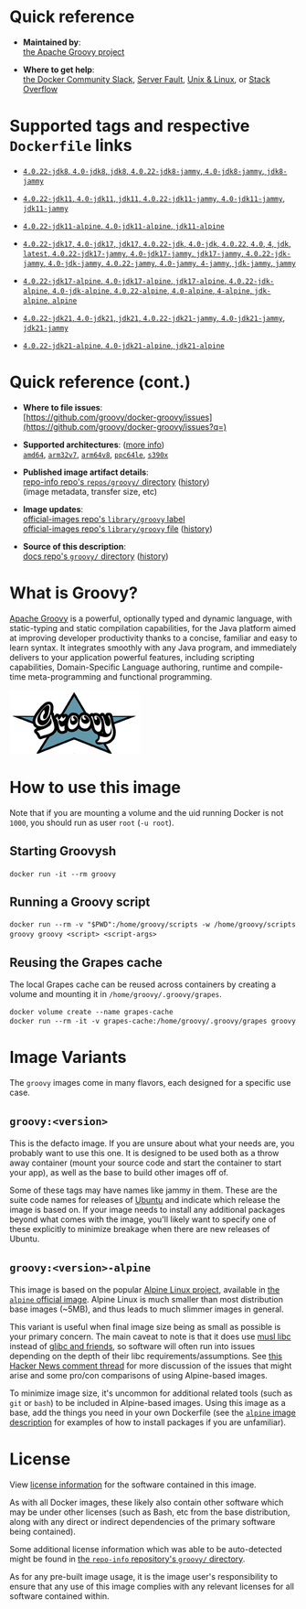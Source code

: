 <!--

********************************************************************************

WARNING:

    DO NOT EDIT "groovy/README.md"

    IT IS AUTO-GENERATED

    (from the other files in "groovy/" combined with a set of templates)

********************************************************************************

-->

# Quick reference

-	**Maintained by**:  
	[the Apache Groovy project](https://github.com/groovy/docker-groovy)

-	**Where to get help**:  
	[the Docker Community Slack](https://dockr.ly/comm-slack), [Server Fault](https://serverfault.com/help/on-topic), [Unix & Linux](https://unix.stackexchange.com/help/on-topic), or [Stack Overflow](https://stackoverflow.com/help/on-topic)

# Supported tags and respective `Dockerfile` links

-	[`4.0.22-jdk8`, `4.0-jdk8`, `jdk8`, `4.0.22-jdk8-jammy`, `4.0-jdk8-jammy`, `jdk8-jammy`](https://github.com/groovy/docker-groovy/blob/66d9d804b8533fd9416e70e4fe8402d545d592de/jdk8/Dockerfile)

-	[`4.0.22-jdk11`, `4.0-jdk11`, `jdk11`, `4.0.22-jdk11-jammy`, `4.0-jdk11-jammy`, `jdk11-jammy`](https://github.com/groovy/docker-groovy/blob/66d9d804b8533fd9416e70e4fe8402d545d592de/jdk11/Dockerfile)

-	[`4.0.22-jdk11-alpine`, `4.0-jdk11-alpine`, `jdk11-alpine`](https://github.com/groovy/docker-groovy/blob/66d9d804b8533fd9416e70e4fe8402d545d592de/jdk11-alpine/Dockerfile)

-	[`4.0.22-jdk17`, `4.0-jdk17`, `jdk17`, `4.0.22-jdk`, `4.0-jdk`, `4.0.22`, `4.0`, `4`, `jdk`, `latest`, `4.0.22-jdk17-jammy`, `4.0-jdk17-jammy`, `jdk17-jammy`, `4.0.22-jdk-jammy`, `4.0-jdk-jammy`, `4.0.22-jammy`, `4.0-jammy`, `4-jammy`, `jdk-jammy`, `jammy`](https://github.com/groovy/docker-groovy/blob/66d9d804b8533fd9416e70e4fe8402d545d592de/jdk17/Dockerfile)

-	[`4.0.22-jdk17-alpine`, `4.0-jdk17-alpine`, `jdk17-alpine`, `4.0.22-jdk-alpine`, `4.0-jdk-alpine`, `4.0.22-alpine`, `4.0-alpine`, `4-alpine`, `jdk-alpine`, `alpine`](https://github.com/groovy/docker-groovy/blob/66d9d804b8533fd9416e70e4fe8402d545d592de/jdk17-alpine/Dockerfile)

-	[`4.0.22-jdk21`, `4.0-jdk21`, `jdk21`, `4.0.22-jdk21-jammy`, `4.0-jdk21-jammy`, `jdk21-jammy`](https://github.com/groovy/docker-groovy/blob/66d9d804b8533fd9416e70e4fe8402d545d592de/jdk21/Dockerfile)

-	[`4.0.22-jdk21-alpine`, `4.0-jdk21-alpine`, `jdk21-alpine`](https://github.com/groovy/docker-groovy/blob/66d9d804b8533fd9416e70e4fe8402d545d592de/jdk21-alpine/Dockerfile)

# Quick reference (cont.)

-	**Where to file issues**:  
	[https://github.com/groovy/docker-groovy/issues](https://github.com/groovy/docker-groovy/issues?q=)

-	**Supported architectures**: ([more info](https://github.com/docker-library/official-images#architectures-other-than-amd64))  
	[`amd64`](https://hub.docker.com/r/amd64/groovy/), [`arm32v7`](https://hub.docker.com/r/arm32v7/groovy/), [`arm64v8`](https://hub.docker.com/r/arm64v8/groovy/), [`ppc64le`](https://hub.docker.com/r/ppc64le/groovy/), [`s390x`](https://hub.docker.com/r/s390x/groovy/)

-	**Published image artifact details**:  
	[repo-info repo's `repos/groovy/` directory](https://github.com/docker-library/repo-info/blob/master/repos/groovy) ([history](https://github.com/docker-library/repo-info/commits/master/repos/groovy))  
	(image metadata, transfer size, etc)

-	**Image updates**:  
	[official-images repo's `library/groovy` label](https://github.com/docker-library/official-images/issues?q=label%3Alibrary%2Fgroovy)  
	[official-images repo's `library/groovy` file](https://github.com/docker-library/official-images/blob/master/library/groovy) ([history](https://github.com/docker-library/official-images/commits/master/library/groovy))

-	**Source of this description**:  
	[docs repo's `groovy/` directory](https://github.com/docker-library/docs/tree/master/groovy) ([history](https://github.com/docker-library/docs/commits/master/groovy))

# What is Groovy?

[Apache Groovy](http://groovy-lang.org/) is a powerful, optionally typed and dynamic language, with static-typing and static compilation capabilities, for the Java platform aimed at improving developer productivity thanks to a concise, familiar and easy to learn syntax. It integrates smoothly with any Java program, and immediately delivers to your application powerful features, including scripting capabilities, Domain-Specific Language authoring, runtime and compile-time meta-programming and functional programming.

![logo](https://raw.githubusercontent.com/docker-library/docs/bb5fc730ed18c45d86425f9fa4265d50cb795ec8/groovy/logo.png)

# How to use this image

Note that if you are mounting a volume and the uid running Docker is not `1000`, you should run as user `root` (`-u root`).

## Starting Groovysh

`docker run -it --rm groovy`

## Running a Groovy script

`docker run --rm -v "$PWD":/home/groovy/scripts -w /home/groovy/scripts groovy groovy <script> <script-args>`

## Reusing the Grapes cache

The local Grapes cache can be reused across containers by creating a volume and mounting it in `/home/groovy/.groovy/grapes`.

```console
docker volume create --name grapes-cache
docker run --rm -it -v grapes-cache:/home/groovy/.groovy/grapes groovy
```

# Image Variants

The `groovy` images come in many flavors, each designed for a specific use case.

## `groovy:<version>`

This is the defacto image. If you are unsure about what your needs are, you probably want to use this one. It is designed to be used both as a throw away container (mount your source code and start the container to start your app), as well as the base to build other images off of.

Some of these tags may have names like jammy in them. These are the suite code names for releases of [Ubuntu](https://wiki.ubuntu.com/Releases) and indicate which release the image is based on. If your image needs to install any additional packages beyond what comes with the image, you'll likely want to specify one of these explicitly to minimize breakage when there are new releases of Ubuntu.

## `groovy:<version>-alpine`

This image is based on the popular [Alpine Linux project](https://alpinelinux.org), available in [the `alpine` official image](https://hub.docker.com/_/alpine). Alpine Linux is much smaller than most distribution base images (~5MB), and thus leads to much slimmer images in general.

This variant is useful when final image size being as small as possible is your primary concern. The main caveat to note is that it does use [musl libc](https://musl.libc.org) instead of [glibc and friends](https://www.etalabs.net/compare_libcs.html), so software will often run into issues depending on the depth of their libc requirements/assumptions. See [this Hacker News comment thread](https://news.ycombinator.com/item?id=10782897) for more discussion of the issues that might arise and some pro/con comparisons of using Alpine-based images.

To minimize image size, it's uncommon for additional related tools (such as `git` or `bash`) to be included in Alpine-based images. Using this image as a base, add the things you need in your own Dockerfile (see the [`alpine` image description](https://hub.docker.com/_/alpine/) for examples of how to install packages if you are unfamiliar).

# License

View [license information](http://www.apache.org/licenses/LICENSE-2.0.html) for the software contained in this image.

As with all Docker images, these likely also contain other software which may be under other licenses (such as Bash, etc from the base distribution, along with any direct or indirect dependencies of the primary software being contained).

Some additional license information which was able to be auto-detected might be found in [the `repo-info` repository's `groovy/` directory](https://github.com/docker-library/repo-info/tree/master/repos/groovy).

As for any pre-built image usage, it is the image user's responsibility to ensure that any use of this image complies with any relevant licenses for all software contained within.
